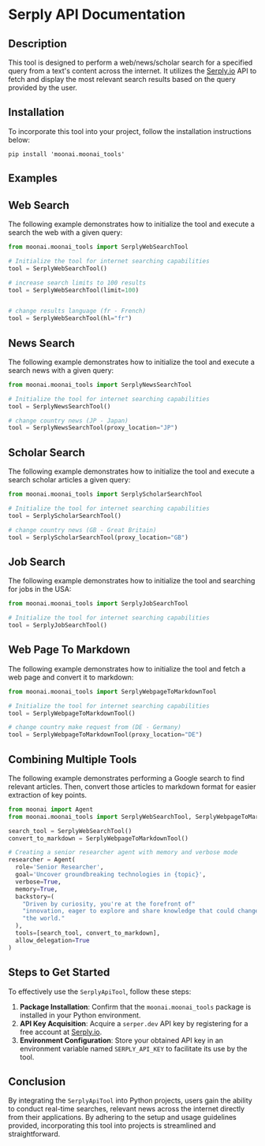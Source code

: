 # Serply API Documentation

## Description
This tool is designed to perform a web/news/scholar search for a specified query from a text's content across the internet. It utilizes the [Serply.io](https://serply.io) API to fetch and display the most relevant search results based on the query provided by the user.

## Installation

To incorporate this tool into your project, follow the installation instructions below:
```shell
pip install 'moonai.moonai_tools'
```

## Examples

## Web Search
The following example demonstrates how to initialize the tool and execute a search the web with a given query:

```python
from moonai.moonai_tools import SerplyWebSearchTool

# Initialize the tool for internet searching capabilities
tool = SerplyWebSearchTool()

# increase search limits to 100 results
tool = SerplyWebSearchTool(limit=100)


# change results language (fr - French)
tool = SerplyWebSearchTool(hl="fr")
```

## News Search
The following example demonstrates how to initialize the tool and execute a search news with a given query:

```python
from moonai.moonai_tools import SerplyNewsSearchTool

# Initialize the tool for internet searching capabilities
tool = SerplyNewsSearchTool()

# change country news (JP - Japan)
tool = SerplyNewsSearchTool(proxy_location="JP")
```

## Scholar Search
The following example demonstrates how to initialize the tool and execute a search scholar articles a given query:

```python
from moonai.moonai_tools import SerplyScholarSearchTool

# Initialize the tool for internet searching capabilities
tool = SerplyScholarSearchTool()

# change country news (GB - Great Britain)
tool = SerplyScholarSearchTool(proxy_location="GB")
```

## Job Search
The following example demonstrates how to initialize the tool and searching for jobs in the USA:

```python
from moonai.moonai_tools import SerplyJobSearchTool

# Initialize the tool for internet searching capabilities
tool = SerplyJobSearchTool()
```


## Web Page To Markdown
The following example demonstrates how to initialize the tool and fetch a web page and convert it to markdown:

```python
from moonai.moonai_tools import SerplyWebpageToMarkdownTool

# Initialize the tool for internet searching capabilities
tool = SerplyWebpageToMarkdownTool()

# change country make request from (DE - Germany)
tool = SerplyWebpageToMarkdownTool(proxy_location="DE")
```

## Combining Multiple Tools

The following example demonstrates performing a Google search to find relevant articles. Then, convert those articles to markdown format for easier extraction of key points.

```python
from moonai import Agent
from moonai.moonai_tools import SerplyWebSearchTool, SerplyWebpageToMarkdownTool

search_tool = SerplyWebSearchTool()
convert_to_markdown = SerplyWebpageToMarkdownTool()

# Creating a senior researcher agent with memory and verbose mode
researcher = Agent(
  role='Senior Researcher',
  goal='Uncover groundbreaking technologies in {topic}',
  verbose=True,
  memory=True,
  backstory=(
    "Driven by curiosity, you're at the forefront of"
    "innovation, eager to explore and share knowledge that could change"
    "the world."
  ),
  tools=[search_tool, convert_to_markdown],
  allow_delegation=True
)
```

## Steps to Get Started
To effectively use the `SerplyApiTool`, follow these steps:

1. **Package Installation**: Confirm that the `moonai.moonai_tools` package is installed in your Python environment.
2. **API Key Acquisition**: Acquire a `serper.dev` API key by registering for a free account at [Serply.io](https://serply.io).
3. **Environment Configuration**: Store your obtained API key in an environment variable named `SERPLY_API_KEY` to facilitate its use by the tool.

## Conclusion
By integrating the `SerplyApiTool` into Python projects, users gain the ability to conduct real-time searches, relevant news across the internet directly from their applications. By adhering to the setup and usage guidelines provided, incorporating this tool into projects is streamlined and straightforward.
